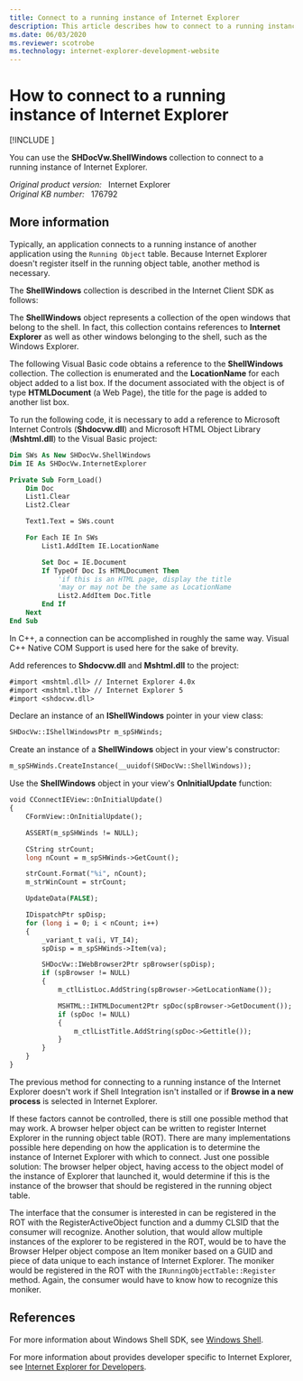 ```yaml
---
title: Connect to a running instance of Internet Explorer
description: This article describes how to connect to a running instance of Internet Explorer through C++ code.
ms.date: 06/03/2020
ms.reviewer: scotrobe
ms.technology: internet-explorer-development-website
---
```

# How to connect to a running instance of Internet Explorer

[!INCLUDE [](../../../includes/browsers-important.md)]

You can use the **SHDocVw.ShellWindows** collection to connect to a running instance of Internet Explorer.

_Original product version:_ &nbsp; Internet Explorer  
_Original KB number:_ &nbsp; 176792

## More information

Typically, an application connects to a running instance of another application using the `Running Object` table. Because Internet Explorer doesn't register itself in the running object table, another method is necessary.

The **ShellWindows** collection is described in the Internet Client SDK as follows:

The **ShellWindows** object represents a collection of the open windows that belong to the shell. In fact, this collection contains references to **Internet Explorer** as well as other windows belonging to the shell, such as the Windows Explorer.

The following Visual Basic code obtains a reference to the **ShellWindows** collection. The collection is enumerated and the **LocationName** for each object added to a list box. If the document associated with the object is of type **HTMLDocument** (a Web Page), the title for the page is added to another list box.

To run the following code, it is necessary to add a reference to Microsoft Internet Controls (**Shdocvw.dll**) and Microsoft HTML Object Library (**Mshtml.dll**) to the Visual Basic project:

```vb
Dim SWs As New SHDocVw.ShellWindows
Dim IE As SHDocVw.InternetExplorer

Private Sub Form_Load()
    Dim Doc
    List1.Clear
    List2.Clear

    Text1.Text = SWs.count

    For Each IE In SWs
        List1.AddItem IE.LocationName

        Set Doc = IE.Document
        If TypeOf Doc Is HTMLDocument Then
            'if this is an HTML page, display the title
            'may or may not be the same as LocationName
            List2.AddItem Doc.Title
        End If
    Next
End Sub
```

In C++, a connection can be accomplished in roughly the same way. Visual C++ Native COM Support is used here for the sake of brevity.

Add references to **Shdocvw.dll** and **Mshtml.dll** to the project:

```vb
#import <mshtml.dll> // Internet Explorer 4.0x
#import <mshtml.tlb> // Internet Explorer 5
#import <shdocvw.dll>
```

Declare an instance of an **IShellWindows** pointer in your view class:

```vb
SHDocVw::IShellWindowsPtr m_spSHWinds;
```

Create an instance of a **ShellWindows** object in your view's constructor:

```vb
m_spSHWinds.CreateInstance(__uuidof(SHDocVw::ShellWindows));
```

Use the **ShellWindows** object in your view's **OnInitialUpdate** function:

```vb
void CConnectIEView::OnInitialUpdate()
{
    CFormView::OnInitialUpdate();

    ASSERT(m_spSHWinds != NULL);

    CString strCount;
    long nCount = m_spSHWinds->GetCount();

    strCount.Format("%i", nCount);
    m_strWinCount = strCount;

    UpdateData(FALSE);

    IDispatchPtr spDisp;
    for (long i = 0; i < nCount; i++)
    {
        _variant_t va(i, VT_I4);
        spDisp = m_spSHWinds->Item(va);

        SHDocVw::IWebBrowser2Ptr spBrowser(spDisp);
        if (spBrowser != NULL)
        {
            m_ctlListLoc.AddString(spBrowser->GetLocationName());

            MSHTML::IHTMLDocument2Ptr spDoc(spBrowser->GetDocument());
            if (spDoc != NULL)
            {
                m_ctlListTitle.AddString(spDoc->Gettitle());
            }
        }
    }
}
```

The previous method for connecting to a running instance of the Internet Explorer doesn't work if Shell Integration isn't installed or if **Browse in a new process** is selected in Internet Explorer.

If these factors cannot be controlled, there is still one possible method that may work. A browser helper object can be written to register Internet Explorer in the running object table (ROT). There are many implementations possible here depending on how the application is to determine the instance of Internet Explorer with which to connect. Just one possible solution: The browser helper object, having access to the object model of the instance of Explorer that launched it, would determine if this is the instance of the browser that should be registered in the running object table.

The interface that the consumer is interested in can be registered in the ROT with the RegisterActiveObject function and a dummy CLSID that the consumer will recognize. Another solution, that would allow multiple instances of the explorer to be registered in the ROT, would be to have the Browser Helper object compose an Item moniker based on a GUID and piece of data unique to each instance of Internet Explorer. The moniker would be registered in the ROT with the `IRunningObjectTable::Register` method. Again, the consumer would have to know how to recognize this moniker.

## References

For more information about Windows Shell SDK, see [Windows Shell](/previous-versions/windows/desktop/legacy/bb773177(v=vs.85)).

For more information about provides developer specific to Internet Explorer, see [Internet Explorer for Developers](/previous-versions/windows/internet-explorer/ie-developer/).
